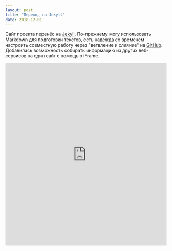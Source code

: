 ```yaml
---
layout: post
title: "Переход на Jekyll"
date: 2018-12-01
---
```


Сайт проекта перенёс на [Jekyll](http://jekyllrb.com). По-прежнему могу использовать Markdown для подготовки текстов, есть надежда со временем настроить совместную работу через "ветвление и слияние" на [GitHub](https://github.com/eduard-k/TPD/). Добавилась возможность собирать информацию из других веб-сервисов на один сайт с помощью iFrame.

<style>
.responsive-wrap iframe{ max-width: 100%;}
</style>
<div class="responsive-wrap">
<!-- this is the embed code provided by Google -->
<iframe src="https://docs.google.com/presentation/d/1F0DQTNPg3YG_By6LMGcgwT3icJ3eMhCiupAZm76CIfE/embed?start=false&loop=false&delayms=3000" frameborder="0" width="960" height="569" allowfullscreen="true" mozallowfullscreen="true" webkitallowfullscreen="true"></iframe>
<!-- Google embed ends -->
</div>

<!--stackedit_data:
eyJoaXN0b3J5IjpbLTE0MzQxMDA3MjksLTIwODg3NDY2MTIsMT
I0NTgwODc1XX0=
-->
